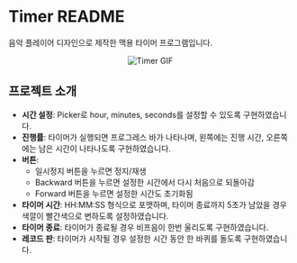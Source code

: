 Timer README
=============
음악 플레이어 디자인으로 제작한 맥용 타이머 프로그램입니다.

<p align="center">
  <img src="https://github.com/user-attachments/assets/44f86d46-8cd9-4ad9-883a-83d9d83fcdad" alt="Timer GIF">
</p>

## 프로젝트 소개
- **시간 설정**: Picker로 hour, minutes, seconds를 설정할 수 있도록 구현하였습니다.
- **진행률**: 타이머가 실행되면 프로그레스 바가 나타나며, 왼쪽에는 진행 시간, 오른쪽에는 남은 시간이 나타나도록 구현하였습니다.
- **버튼**: 
  - 일시정지 버튼을 누르면 정지/재생  
  - Backward 버튼을 누르면 설정한 시간에서 다시 처음으로 되돌아감  
  - Forward 버튼을 누르면 설정한 시간도 초기화됨  
- **타이머 시간**: HH:MM:SS 형식으로 포맷하며, 타이머 종료까지 5초가 남았을 경우 색깔이 빨간색으로 변하도록 설정하였습니다.
- **타이머 종료**: 타이머가 종료될 경우 비프음이 한번 울리도록 구현하였습니다.
- **레코드 판**: 타이머가 시작될 경우 설정한 시간 동안 한 바퀴를 돌도록 구현하였습니다.
